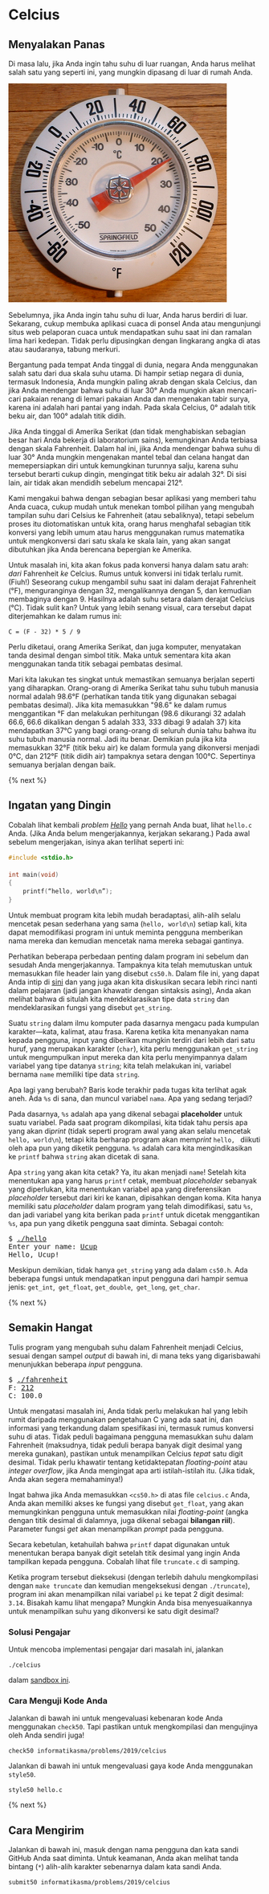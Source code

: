 # Celcius

## Menyalakan Panas

Di masa lalu, jika Anda ingin tahu suhu di luar ruangan, Anda harus melihat salah satu yang seperti ini, yang mungkin dipasang di luar di rumah Anda.

![Thermometer](thermometer.png)

Sebelumnya, jika Anda ingin tahu suhu di luar, Anda harus berdiri di luar. Sekarang, cukup  membuka aplikasi cuaca di ponsel Anda atau mengunjungi situs web pelaporan cuaca untuk mendapatkan suhu saat ini dan ramalan lima hari kedepan. Tidak perlu dipusingkan dengan lingkarang angka di atas atau saudaranya, tabung merkuri.

Bergantung pada tempat Anda tinggal di dunia, negara Anda menggunakan salah satu dari dua skala suhu utama. Di hampir setiap negara di dunia, termasuk Indonesia, Anda mungkin paling akrab dengan skala Celcius, dan jika Anda mendengar bahwa suhu di luar 30&deg; Anda mungkin akan mencari-cari pakaian renang di lemari pakaian Anda dan mengenakan tabir surya, karena ini adalah hari pantai yang indah. Pada skala Celcius, 0&deg; adalah titik beku air, dan 100&deg; adalah titik didih.

Jika Anda tinggal di Amerika Serikat (dan tidak menghabiskan sebagian besar hari Anda bekerja di laboratorium sains), kemungkinan Anda terbiasa dengan skala Fahrenheit. Dalam hal ini, jika Anda mendengar bahwa suhu di luar 30&deg; Anda mungkin mengenakan mantel tebal dan celana hangat dan memepersiapkan diri untuk kemungkinan turunnya salju, karena suhu tersebut berarti cukup dingin, mengingat titik beku air adalah 32&deg;. Di sisi lain, air tidak akan mendidih sebelum mencapai 212&deg;.

Kami mengakui bahwa dengan sebagian besar aplikasi yang memberi tahu Anda cuaca, cukup mudah untuk menekan tombol pilihan yang mengubah tampilan suhu dari Celsius ke Fahrenheit (atau sebaliknya), tetapi sebelum proses itu diotomatiskan untuk kita, orang harus menghafal sebagian titik konversi yang lebih umum atau harus menggunakan rumus matematika untuk mengkonversi dari satu skala ke skala lain, yang akan sangat dibutuhkan jika Anda berencana bepergian ke Amerika.

Untuk masalah ini, kita akan fokus pada konversi hanya dalam satu arah: _dari_ Fahrenheit _ke_ Celcius. Rumus untuk konversi ini tidak terlalu rumit. (Fiuh!) Seseorang cukup mengambil suhu saat ini dalam derajat Fahrenheit (&deg;F), menguranginya dengan 32, mengalikannya dengan 5, dan kemudian membaginya dengan 9. Hasilnya adalah suhu setara dalam derajat Celcius (&deg;C). Tidak sulit kan? Untuk yang lebih senang visual, cara tersebut dapat diterjemahkan ke dalam rumus ini:

```
C = (F - 32) * 5 / 9
```

Perlu diketaui, orang Amerika Serikat, dan juga komputer, menyatakan tanda desimal dengan simbol titik. Maka untuk sementara kita akan menggunakan tanda titik sebagai pembatas desimal.

Mari kita lakukan tes singkat untuk memastikan semuanya berjalan seperti yang diharapkan. Orang-orang di Amerika Serikat tahu suhu tubuh manusia normal adalah 98.6&deg;F (perhatikan tanda titik yang digunakan sebagai pembatas desimal). Jika kita memasukkan "98.6" ke dalam rumus menggantikan &deg;F dan melakukan perhitungan (98.6 dikurangi 32 adalah 66.6, 66.6 dikalikan dengan 5 adalah 333, 333 dibagi 9 adalah 37) kita mendapatkan 37&deg;C yang bagi orang-orang di seluruh dunia tahu bahwa itu suhu tubuh manusia normal. Jadi itu benar. Demikian pula jika kita memasukkan 32&deg;F (titik beku air) ke dalam formula yang dikonversi menjadi 0&deg;C, dan 212&deg;F (titik didih air) tampaknya setara dengan 100&deg;C. Sepertinya semuanya berjalan dengan baik.

{% next %}

## Ingatan yang Dingin

Cobalah lihat kembali *problem* [*Hello*](https://lab.cs50.io/informatikasma/labs/2019/hello/) yang pernah Anda buat, lihat `hello.c` Anda. (Jika Anda belum mengerjakannya, kerjakan sekarang.) Pada awal sebelum mengerjakan, isinya akan terlihat seperti ini:

```c
#include <stdio.h>

int main(void)
{
    printf(“hello, world\n”);
}
```

Untuk membuat program kita lebih mudah beradaptasi, alih-alih selalu mencetak pesan sederhana yang sama (`hello, world\n`) setiap kali, kita dapat memodifikasi program ini untuk meminta pengguna memberikan nama mereka dan kemudian mencetak nama mereka sebagai gantinya.

Perhatikan beberapa perbedaan penting dalam program ini sebelum dan sesudah Anda mengerjakannya. Tampaknya kita telah memutuskan untuk memasukkan file header lain yang disebut `cs50.h`. Dalam file ini, yang dapat Anda intip di [sini](https://raw.githubusercontent.com/cs50/libcs50/develop/src/cs50.h) dan yang juga akan kita diskusikan secara lebih rinci nanti dalam pelajaran (jadi jangan khawatir dengan sintaksis asing), Anda akan melihat bahwa di situlah kita mendeklarasikan tipe data `string` dan mendeklarasikan fungsi yang disebut `get_string`.

Suatu `string` dalam ilmu komputer pada dasarnya mengacu pada kumpulan karakter&mdash;kata, kalimat, atau frasa. Karena ketika kita menanyakan nama kepada pengguna, input yang diberikan mungkin terdiri dari lebih dari satu huruf, yang merupakan karakter (`char`), kita perlu menggunakan `get_string` untuk mengumpulkan input mereka dan kita perlu menyimpannya dalam variabel yang tipe datanya `string`; kita telah melakukan ini, variabel bernama `name` memiliki tipe data `string`.

Apa lagi yang berubah? Baris kode terakhir pada tugas kita terlihat agak aneh. Ada `%s` di sana, dan muncul variabel `nama`. Apa yang sedang terjadi?

Pada dasarnya, `%s` adalah apa yang dikenal sebagai __placeholder__ untuk suatu variabel. Pada saat program dikompilasi, kita tidak tahu persis apa yang akan di*print* (tidak seperti program awal yang akan selalu mencetak `hello, world\n`), tetapi kita berharap program akan mem*print* `hello, ` diikuti oleh apa pun yang diketik pengguna. `%s` adalah cara kita mengindikasikan ke `printf` bahwa `string` akan dicetak di sana.

Apa `string` yang akan kita cetak? Ya, itu akan menjadi `name`! Setelah kita menentukan apa yang harus `printf` cetak, membuat *placeholder* sebanyak yang diperlukan, kita menentukan variabel apa yang direferensikan *placeholder* tersebut dari kiri ke kanan, dipisahkan dengan koma. Kita hanya memiliki satu *placeholder* dalam program yang telah dimodifikasi, satu `%s`, dan jadi variabel yang kita berikan pada `printf` untuk dicetak menggantikan `%s`, apa pun yang diketik pengguna saat diminta. Sebagai contoh:

<pre>
$ <u>./hello</u>
Enter your name: <u>Ucup</u>
Hello, Ucup!
</pre>

Meskipun demikian, tidak hanya `get_string` yang ada dalam `cs50.h`. Ada beberapa fungsi untuk mendapatkan input pengguna dari hampir semua jenis: `get_int`,` get_float`, `get_double`,` get_long`, `get_char`.

{% next %}

## Semakin Hangat

Tulis program yang mengubah suhu dalam Fahrenheit menjadi Celcius, sesuai dengan sampel *output* di bawah ini, di mana teks yang digarisbawahi menunjukkan beberapa *input* pengguna.

<pre>
$ <u>./fahrenheit</u>
F: <u>212</u>
C: 100.0
</pre>

Untuk mengatasi masalah ini, Anda tidak perlu melakukan hal yang lebih rumit daripada menggunakan pengetahuan C yang ada saat ini, dan informasi yang terkandung dalam spesifikasi ini, termasuk rumus konversi suhu di atas. Tidak peduli bagaimana pengguna memasukkan suhu dalam Fahrenheit (maksudnya, tidak peduli berapa banyak digit desimal yang mereka gunakan), pastikan untuk menampilkan Celcius _tepat_ satu digit desimal. Tidak perlu khawatir tentang ketidaktepatan *floating-point* atau *integer overflow*, jika Anda mengingat apa arti istilah-istilah itu. (Jika tidak, Anda akan segera memahaminya!)

Ingat bahwa jika Anda memasukkan `<cs50.h>` di atas file `celcius.c` Anda, Anda akan memiliki akses ke fungsi yang disebut `get_float`, yang akan memungkinkan pengguna untuk memasukkan nilai *floating-point* (angka dengan titik desimal di dalamnya, juga dikenal sebagai __bilangan riil__). Parameter fungsi *get* akan menampilkan *prompt* pada pengguna.

Secara kebetulan, ketahuilah bahwa `printf` dapat digunakan untuk menentukan berapa banyak digit setelah titik desimal yang ingin Anda tampilkan kepada pengguna. Cobalah lihat file `truncate.c` di samping.

Ketika program tersebut dieksekusi (dengan terlebih dahulu mengkompilasi dengan `make truncate` dan kemudian mengeksekusi dengan `./truncate`), program ini akan menampilkan nilai variabel `pi` ke tepat 2 digit desimal: `3.14`. Bisakah kamu lihat mengapa? Mungkin Anda bisa menyesuaikannya untuk menampilkan suhu yang dikonversi ke satu digit desimal?

### Solusi Pengajar

Untuk mencoba implementasi pengajar dari masalah ini, jalankan

```
./celcius
```

dalam [sandbox ini](http://bit.ly/2OwofH6).

### Cara Menguji Kode Anda

Jalankan di bawah ini untuk mengevaluasi kebenaran kode Anda menggunakan `check50`. Tapi pastikan untuk mengkompilasi dan mengujinya oleh Anda sendiri juga!

```
check50 informatikasma/problems/2019/celcius
```

Jalankan di bawah ini untuk mengevaluasi gaya kode Anda menggunakan `style50`.

```
style50 hello.c
```

{% next %}

## Cara Mengirim

Jalankan di bawah ini, masuk dengan nama pengguna dan kata sandi GitHub Anda saat diminta. Untuk keamanan, Anda akan melihat tanda bintang (`*`) alih-alih karakter sebenarnya dalam kata sandi Anda.

```bash
submit50 informatikasma/problems/2019/celcius
```
